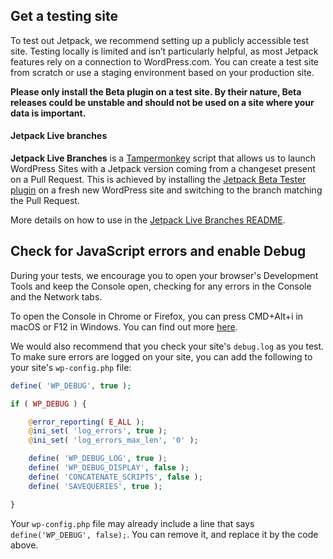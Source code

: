 ## Get a testing site

To test out Jetpack, we recommend setting up a publicly accessible test site. Testing locally is limited and isn’t particularly helpful, as most Jetpack features rely on a connection to WordPress.com. You can create a test site from scratch or use a staging environment based on your production site.

**Please only install the Beta plugin on a test site. By their nature, Beta releases could be unstable and should not be used on a site where your data is important.**

#### Jetpack Live branches

**Jetpack Live Branches** is a [Tampermonkey](https://tampermonkey.net/) script that allows us to launch WordPress Sites with a Jetpack version coming from a changeset present on a Pull Request. This is achieved by installing the [Jetpack Beta Tester plugin](https://github.com/Automattic/jetpack-beta) on a fresh new WordPress site and switching to the branch matching the Pull Request.

More details on how to use in the [Jetpack Live Branches README](https://github.com/Automattic/jetpack/blob/master/tools/jetpack-live-branches/README.md#readme).

## Check for JavaScript errors and enable Debug

During your tests, we encourage you to open your browser's Development Tools and keep the Console open, checking for any errors in the Console and the Network tabs.

To open the Console in Chrome or Firefox, you can press CMD+Alt+i in macOS or F12 in Windows. You can find out more [here](http://codex.wordpress.org/Using_Your_Browser_to_Diagnose_JavaScript_Errors).

We would also recommend that you check your site's `debug.log` as you test.
To make sure errors are logged on your site, you can add the following to your site's `wp-config.php` file:

```php
define( 'WP_DEBUG', true );

if ( WP_DEBUG ) {

	@error_reporting( E_ALL );
	@ini_set( 'log_errors', true );
	@ini_set( 'log_errors_max_len', '0' );

	define( 'WP_DEBUG_LOG', true );
	define( 'WP_DEBUG_DISPLAY', false );
	define( 'CONCATENATE_SCRIPTS', false );
	define( 'SAVEQUERIES', true );

}
```

Your `wp-config.php` file may already include a line that says `define('WP_DEBUG', false);`. You can remove it, and replace it by the code above.
